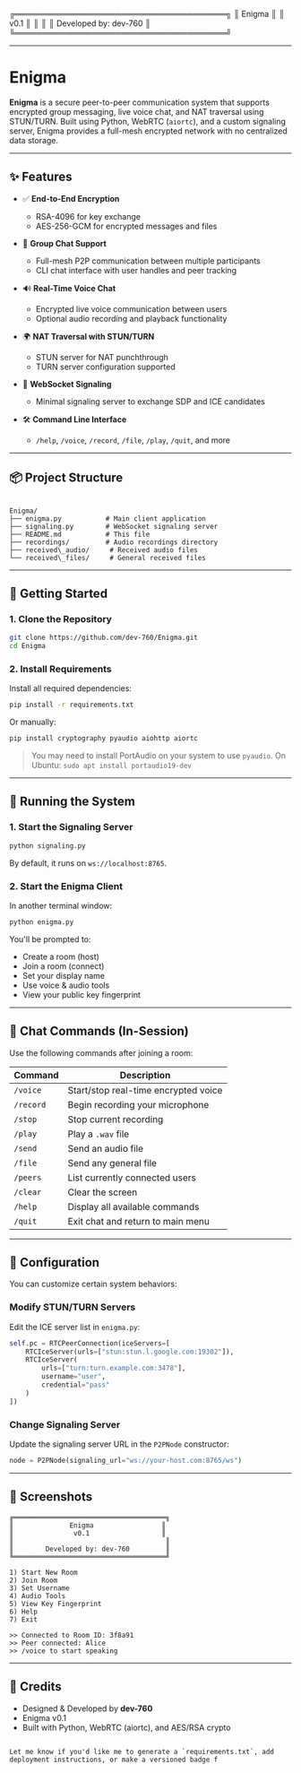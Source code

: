 
╔══════════════════════════════════════╗
║              Enigma                 ║
║               v0.1                  ║
║                                      ║
║        Developed by: dev-760         ║
╚══════════════════════════════════════╝

---

# Enigma

**Enigma** is a secure peer-to-peer communication system that supports encrypted group messaging, live voice chat, and NAT traversal using STUN/TURN. Built using Python, WebRTC (`aiortc`), and a custom signaling server, Enigma provides a full-mesh encrypted network with no centralized data storage.

---

## ✨ Features

- ✅ **End-to-End Encryption**
  - RSA-4096 for key exchange
  - AES-256-GCM for encrypted messages and files

- 💬 **Group Chat Support**
  - Full-mesh P2P communication between multiple participants
  - CLI chat interface with user handles and peer tracking

- 🔊 **Real-Time Voice Chat**
  - Encrypted live voice communication between users
  - Optional audio recording and playback functionality

- 🌍 **NAT Traversal with STUN/TURN**
  - STUN server for NAT punchthrough
  - TURN server configuration supported

- 🔗 **WebSocket Signaling**
  - Minimal signaling server to exchange SDP and ICE candidates

- 🛠️ **Command Line Interface**
  - `/help`, `/voice`, `/record`, `/file`, `/play`, `/quit`, and more

---

## 📦 Project Structure

```

Enigma/
├── enigma.py           # Main client application
├── signaling.py        # WebSocket signaling server
├── README.md           # This file
├── recordings/         # Audio recordings directory
├── received\_audio/     # Received audio files
└── received\_files/     # General received files

````

---

## 🚀 Getting Started

### 1. Clone the Repository

```bash
git clone https://github.com/dev-760/Enigma.git
cd Enigma
````

### 2. Install Requirements

Install all required dependencies:

```bash
pip install -r requirements.txt
```

Or manually:

```bash
pip install cryptography pyaudio aiohttp aiortc
```

> You may need to install PortAudio on your system to use `pyaudio`. On Ubuntu:
> `sudo apt install portaudio19-dev`

---

## 🧪 Running the System

### 1. Start the Signaling Server

```bash
python signaling.py
```

By default, it runs on `ws://localhost:8765`.

### 2. Start the Enigma Client

In another terminal window:

```bash
python enigma.py
```

You'll be prompted to:

* Create a room (host)
* Join a room (connect)
* Set your display name
* Use voice & audio tools
* View your public key fingerprint

---

## 💬 Chat Commands (In-Session)

Use the following commands after joining a room:

| Command   | Description                          |
| --------- | ------------------------------------ |
| `/voice`  | Start/stop real-time encrypted voice |
| `/record` | Begin recording your microphone      |
| `/stop`   | Stop current recording               |
| `/play`   | Play a `.wav` file                   |
| `/send`   | Send an audio file                   |
| `/file`   | Send any general file                |
| `/peers`  | List currently connected users       |
| `/clear`  | Clear the screen                     |
| `/help`   | Display all available commands       |
| `/quit`   | Exit chat and return to main menu    |

---

## 🧱 Configuration

You can customize certain system behaviors:

### Modify STUN/TURN Servers

Edit the ICE server list in `enigma.py`:

```python
self.pc = RTCPeerConnection(iceServers=[
    RTCIceServer(urls=["stun:stun.l.google.com:19302"]),
    RTCIceServer(
        urls=["turn:turn.example.com:3478"],
        username="user",
        credential="pass"
    )
])
```

### Change Signaling Server

Update the signaling server URL in the `P2PNode` constructor:

```python
node = P2PNode(signaling_url="ws://your-host.com:8765/ws")
```

---

## 📸 Screenshots

```
╔══════════════════════════════════════╗
║              Enigma                 ║
║               v0.1                  ║
║                                      ║
║        Developed by: dev-760         ║
╚══════════════════════════════════════╝

1) Start New Room
2) Join Room
3) Set Username
4) Audio Tools
5) View Key Fingerprint
6) Help
7) Exit

>> Connected to Room ID: 3f8a91
>> Peer connected: Alice
>> /voice to start speaking
```

---

## 🙏 Credits

* Designed & Developed by **dev-760**
* Enigma v0.1
* Built with Python, WebRTC (aiortc), and AES/RSA crypto

```

Let me know if you'd like me to generate a `requirements.txt`, add deployment instructions, or make a versioned badge f
